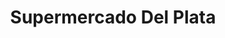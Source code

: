 ---
title: "Supermercado Del Plata"
url: /florencio-varela/supermercado-del-plata/
shop: supermercado
---